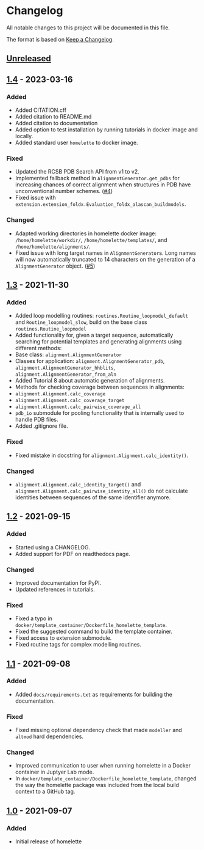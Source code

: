 # Changelog
All notable changes to this project will be documented in this file.

The format is based on [Keep a Changelog](https://keepachangelog.com/en/1.0.0/).

## [Unreleased]

## [1.4] - 2023-03-16
### Added
- Added CITATION.cff
- Added citation to README.md
- Added citation to documentation
- Added option to test installation by running tutorials in docker image and locally.
- Added standard user `homelette` to docker image.

### Fixed
- Updated the RCSB PDB Search API from v1 to v2.
- Implemented fallback method in `AlignmentGenerator.get_pdbs` for increasing chances of correct alignment when structures in PDB have unconventional number schemes. ([#4][i4])
- Fixed issue with `extension.extension_foldx.Evaluation_foldx_alascan_buildmodels`.

### Changed
- Adapted working directories in homelette docker image: `/home/homelette/workdir/`, `/home/homelette/templates/`, and `/home/homelette/alignments/`.
- Fixed issue with long target names in `AlignmentGenerator`s. Long names will now automatically truncated to 14 characters on the generation of a `AlignmentGenerator` object. ([#5][i5])

## [1.3] - 2021-11-30
### Added
- Added loop modelling routines: `routines.Routine_loopmodel_default` and `Routine_loopmodel_slow`, build on the base class `routines.Routine_loopmodel`
- Added functionality for, given a target sequence, automatically searching for 
potential templates and generating alignments using different methods:
 - Base class: `alignment.AlignmentGenerator`
 - Classes for application: `alignment.AlignmentGenerator_pdb`, `alignment.AlignmentGenerator_hhblits`, `alignment.AlignmentGenerator_from_aln`
- Added Tutorial 8 about automatic generation of alignments.
- Methods for checking coverage between sequences in alignments:
 - `alignment.Alignment.calc_coverage`
 - `alignment.Alignment.calc_coverage_target`
 - `alignment.Alignment.calc_pairwise_coverage_all`
- `pdb_io` submodule for pooling functionality that is internally used to handle PDB files.
- Added .gitignore file.

### Fixed
- Fixed mistake in docstring for `alignment.Alignment.calc_identity()`.

### Changed
- `alignment.Alignment.calc_identity_target()` and
`alignment.Alignment.calc_pairwise_identity_all()` do not calculate
identities between sequences of the same identifier anymore.

## [1.2] - 2021-09-15
### Added
- Started using a CHANGELOG.
- Added support for PDF on readthedocs page.

### Changed
- Improved documentation for PyPI.
- Updated references in tutorials.

### Fixed
- Fixed a typo in `docker/template_container/Dockerfile_homelette_template`.
- Fixed the suggested command to build the template container.
- Fixed access to extension submodule.
- Fixed routine tags for complex modelling routines.

## [1.1] - 2021-09-08
### Added
- Added `docs/requirements.txt` as requirements for building the 
documentation.

### Fixed
- Fixed missing optional dependency check that made `modeller` and
`altmod` hard dependencies.

### Changed
- Improved communication to user when running homelette in a Docker
container in Juptyer Lab mode.
- In `docker/template_container/Dockerfile_homelette_template`, changed
the way the homelette package was included from the local build context
to a GitHub tag.

## [1.0] - 2021-09-07
### Added
- Initial release of homelette

[Unreleased]: https://github.com/philippjunk/homelette/compare/1.4...HEAD
[1.4]: https://github.com/philippjunk/homelette/compare/1.3...1.4
[1.3]: https://github.com/philippjunk/homelette/compare/1.2...1.3
[1.2]: https://github.com/philippjunk/homelette/compare/1.1...1.2
[1.1]: https://github.com/philippjunk/homelette/compare/1.0...1.1
[1.0]: https://github.com/philippjunk/homelette/releases/tag/1.0

[i4]: https://github.com/philippjunk/homelette/issues/4
[i5]: https://github.com/philippjunk/homelette/issues/5
